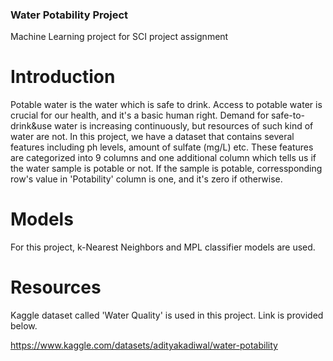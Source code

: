 ### Water Potability Project
Machine Learning project for SCI project assignment

# Introduction
Potable water is the water which is safe to drink. Access to potable water is crucial for our health, and it's a basic human right. Demand for safe-to-drink&use water is increasing continuously, but resources of such kind of water are not. In this project, we have a dataset that contains several features including ph levels, amount of sulfate (mg/L) etc. These features are categorized into 9 columns and one additional column which tells us if the water sample is potable or not. If the sample is potable, corressponding row's value in 'Potability' column is one, and it's zero if otherwise.

# Models
For this project, k-Nearest Neighbors and  MPL classifier models are used.
# Resources
Kaggle dataset called 'Water Quality' is used in this project. Link is provided below.

https://www.kaggle.com/datasets/adityakadiwal/water-potability
